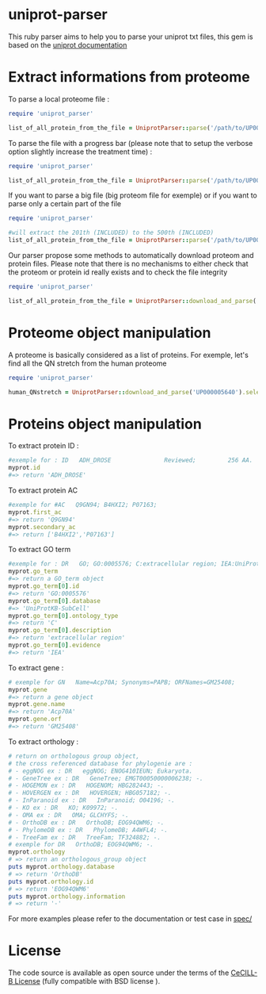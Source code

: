 # uniprot-parser

This ruby parser aims to help you to parse your uniprot txt files,
 this gem is based on the [uniprot documentation](http://web.expasy.org/docs/userman.html)



# Extract informations from proteome

To parse a local proteome file :
```ruby
require 'uniprot_parser'

list_of_all_protein_from_the_file = UniprotParser::parse('/path/to/UP000000.txt')

```

To parse the file with a progress bar (please note that to setup the verbose option slightly increase the treatment time) :
```ruby
require 'uniprot_parser'

list_of_all_protein_from_the_file = UniprotParser::parse('/path/to/UP000000.txt', verbose: true)

```

If you want to parse a big file (big proteom file for exemple) or if you want to parse only a certain part of the file
```ruby
require 'uniprot_parser'

#will extract the 201th (INCLUDED) to the 500th (INCLUDED)
list_of_all_protein_from_the_file = UniprotParser::parse('/path/to/UP000000.txt', offset: 200, limit: 300)

```

Our parser propose some methods to automatically download proteom and protein files.
Please note that there is no mechanisms to either check that the proteom or protein id really exists
and to check the file integrity
```ruby
require 'uniprot_parser'

list_of_all_protein_from_the_file = UniprotParser::download_and_parse('UP000005640')

```


# Proteome object manipulation

A proteome is basically considered as a list of proteins.
For exemple, let's find all the QN stretch from the human proteome 
```ruby
require 'uniprot_parser'

human_QNstretch = UniprotParser::download_and_parse('UP000005640').select{|e|e.sequence.match /(Q|N){7,}/ }


```

# Proteins object manipulation

To extract protein ID :
```ruby
#exemple for : ID   ADH_DROSE               Reviewed;         256 AA.
myprot.id 
#=> return 'ADH_DROSE'

```

To extract protein AC
```ruby
#exemple for #AC   Q9GN94; B4HXI2; P07163;
myprot.first_ac 
#=> return 'Q9GN94'
myprot.secondary_ac
#=> return ['B4HXI2','P07163']

```

To extract GO term
```ruby
#exemple for : DR   GO; GO:0005576; C:extracellular region; IEA:UniProtKB-SubCell.
myprot.go_term
#=> return a GO_term object
myprot.go_term[0].id
#=> return 'GO:0005576'
myprot.go_term[0].database
#=> 'UniProtKB-SubCell'
myprot.go_term[0].ontology_type
#=> return 'C'
myprot.go_term[0].description
#=> return 'extracellular region'
myprot.go_term[0].evidence
#=> return 'IEA'

```

To extract gene :
```ruby
# exemple for GN   Name=Acp70A; Synonyms=PAPB; ORFNames=GM25408;
myprot.gene
#=> return a gene object
myprot.gene.name
#=> return 'Acp70A'
myprot.gene.orf
#=> return 'GM25408'

```


To extract orthology :
```ruby
# return on orthologous group object,
# the cross referenced database for phylogenie are :
# - eggNOG ex : DR   eggNOG; ENOG410IEUN; Eukaryota.
# - GeneTree ex : DR   GeneTree; EMGT00050000006238; -.
# - HOGEMON ex : DR   HOGENOM; HBG282443; -.
# - HOVERGEN ex : DR   HOVERGEN; HBG057182; -.
# - InParanoid ex : DR   InParanoid; O04196; -.
# - KO ex : DR   KO; K09972; -.
# - OMA ex : DR   OMA; GLCHYFS; -.
# - OrthoDB ex : DR   OrthoDB; EOG94QWM6; -.
# - PhylomeDB ex : DR   PhylomeDB; A4WFL4; -.
# - TreeFam ex : DR   TreeFam; TF324882; -.
# exemple for DR   OrthoDB; EOG94QWM6; -.
myprot.orthology
# => return an orthologous_group object
puts myprot.orthology.database
# => return 'OrthoDB'
puts myprot.orthology.id
# => return 'EOG94QWM6'
puts myprot.orthology.information
# => return '-'

```
For more examples please refer to the documentation or test case in [spec/](https://github.com/E-vill/uniprot_parser/blob/master/spec/uniprot_parser_spec.rb) 


# License
The code source is available as open source under the terms of the [CeCILL-B License](http://www.cecill.info/licences/Licence_CeCILL-B_V1-en.txt) (fully compatible with BSD license ).

